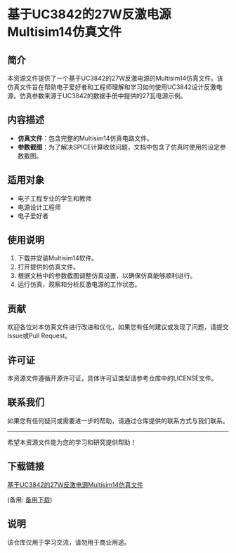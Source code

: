 # 基于UC3842的27W反激电源Multisim14仿真文件

## 简介
本资源文件提供了一个基于UC3842的27W反激电源的Multisim14仿真文件。该仿真文件旨在帮助电子爱好者和工程师理解和学习如何使用UC3842设计反激电源。仿真参数来源于UC3842的数据手册中提供的27瓦电源示例。

## 内容描述
- **仿真文件**：包含完整的Multisim14仿真电路文件。
- **参数截图**：为了解决SPICE计算收敛问题，文档中包含了仿真时使用的设定参数截图。

## 适用对象
- 电子工程专业的学生和教师
- 电源设计工程师
- 电子爱好者

## 使用说明
1. 下载并安装Multisim14软件。
2. 打开提供的仿真文件。
3. 根据文档中的参数截图调整仿真设置，以确保仿真能够顺利进行。
4. 运行仿真，观察和分析反激电源的工作状态。

## 贡献
欢迎各位对本仿真文件进行改进和优化，如果您有任何建议或发现了问题，请提交Issue或Pull Request。

## 许可证
本资源文件遵循开源许可证，具体许可证类型请参考仓库中的LICENSE文件。

## 联系我们
如果您有任何疑问或需要进一步的帮助，请通过仓库提供的联系方式与我们联系。

---

希望本资源文件能为您的学习和研究提供帮助！

## 下载链接
[基于UC3842的27W反激电源Multisim14仿真文件](https://pan.quark.cn/s/32909cad43ec) 

(备用: [备用下载](https://pan.baidu.com/s/1meniO7VfnJkNdITWuAUHrQ?pwd=1234))

## 说明

该仓库仅用于学习交流，请勿用于商业用途。
